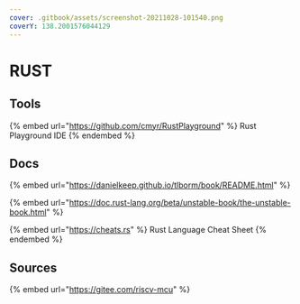 ```yaml
---
cover: .gitbook/assets/screenshot-20211028-101540.png
coverY: 138.2001576044129
---
```


# RUST

## Tools

{% embed url="https://github.com/cmyr/RustPlayground" %}
Rust Playground IDE
{% endembed %}



## Docs



{% embed url="https://danielkeep.github.io/tlborm/book/README.html" %}

{% embed url="https://doc.rust-lang.org/beta/unstable-book/the-unstable-book.html" %}

{% embed url="https://cheats.rs" %}
Rust Language Cheat Sheet
{% endembed %}

## Sources

{% embed url="https://gitee.com/riscv-mcu" %}
